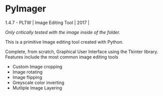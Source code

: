 # PyImager
1.4.7 - PLTW | Image Editing Tool | 2017 |

*Only critically tested with the image inside of the folder.*

This is a primitive Image editing tool created with Python.

Complete, from scratch, Graphical User Interface using the Tkinter library. Features include the most common image editing tools
- Custom Image cropping
- Image rotating
- Image flipping
- Greyscale color inverting
- Mutliple Image Layering
